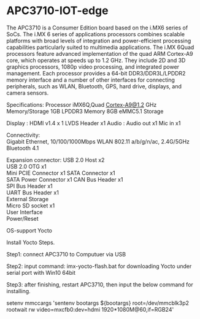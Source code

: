 # APC3710-IOT-edge
The APC3710 is a Consumer Edition board based on the i.MX6 series of SoCs. The i.MX 6 series of applications processors combines scalable platforms with broad levels of integration and power-efficient processing capabilities particularly suited to multimedia applications. The i.MX 6Quad processors feature advanced implementation of the quad ARM Cortex-A9 core, which operates at speeds up to 1.2 GHz. They include 2D and 3D graphics processors, 1080p video processing, and integrated power management. Each processor provides a 64-bit DDR3/DDR3L/LPDDR2 memory interface and a number of other interfaces for connecting peripherals, such as WLAN, Bluetooth, GPS, hard drive, displays, and camera sensors.

Specifications:
Processor
iMX6Q,Quad Cortex-A9@1.2 GHz
Memory/Storage
1GB LPDDR3 Memory
8GB eMMC5.1 Storage

Display	:
HDMI v1.4	x 1
LVDS Header   x1
Audio	:
Audio out	x1
Mic in   x1	

Connectivity:	
Gigabit Ethernet, 10/100/1000Mbps
WLAN 802.11 a/b/g/n/ac, 2.4G/5GHz
Bluetooth 4.1

Expansion connector:
USB 2.0 Host	x2		
USB 2.0 OTG	x1		
Mini PCIE Connector	x1
SATA Connector	x1	
SATA Power Connector	x1
CAN Bus Header	x1	
SPI Bus Header	x1	
UART Bus Header	x1	
External Storage			
Micro SD socket	x1	
User Interface			
Power/Reset


OS-support
Yocto

Install Yocto Steps.

Step1: connect APC3710 to Computuer via USB

Step2:  input command:  imx-yocto-flash.bat for downloading Yocto under serial port with Win10 64bit

Step3:  after finishing,  restart APC3710, then input the below command for installing.

setenv mmccargs  'sentenv bootargs ${bootargs} root=/dev/mmcblk3p2 rootwait rw video=mxcfb0:dev=hdmi 1920*1080M@60,if=RGB24'

